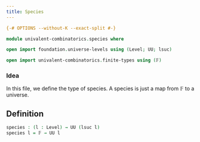 ```yaml
---
title: Species
---
```


```agda
{-# OPTIONS --without-K --exact-split #-}

module univalent-combinatorics.species where

open import foundation.universe-levels using (Level; UU; lsuc)

open import univalent-combinatorics.finite-types using (𝔽)
```

### Idea

In this file, we define the type of species. A species is just a
map from 𝔽 to a universe.

## Definition

```agda
species : (l : Level) → UU (lsuc l)
species l = 𝔽 → UU l
```
